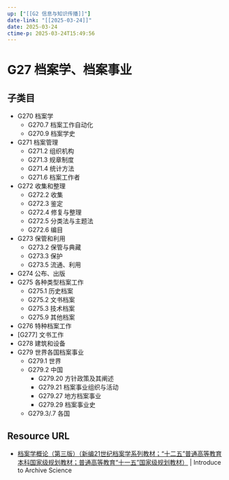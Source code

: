 ```yaml
---
up: ["[[G2 信息与知识传播]]"]
date-link: "[[2025-03-24]]"
date: 2025-03-24
ctime-p: 2025-03-24T15:49:56
---
```


# G27 档案学、档案事业

## 子类目

- G270 档案学
	- G270.7 档案工作自动化
	- G270.9 档案学史
- G271 档案管理
	- G271.2 组织机构
	- G271.3 规章制度
	- G271.4 统计方法
	- G271.6 档案工作者
- G272 收集和整理
	- G272.2 收集
	- G272.3 鉴定
	- G272.4 修复与整理
	- G272.5 分类法与主题法
	- G272.6 编目
- G273 保管和利用
	- G273.2 保管与典藏
	- G273.3 保护
	- G273.5 流通、利用
- G274 公布、出版
- G275 各种类型档案工作
	- G275.1 历史档案
	- G275.2 文书档案
	- G275.3 技术档案
	- G275.9 其他档案
- G276 特种档案工作
- [G277] 文书工作
- G278 建筑和设备
- G279 世界各国档案事业
	- G279.1 世界
	- G279.2 中国
		- G279.20 方针政策及其阐述
		- G279.21 档案事业组织与活动
		- G279.27 地方档案事业
		- G279.29 档案事业史
	- G279.3/.7 各国

## Resource URL

- [档案学概论（第三版）（新编21世纪档案学系列教材；“十二五”普通高等教育本科国家级规划教材；普通高等教育“十一五”国家级规划教材）](http://e.crup.cn/preview.html?bsno=40233) | Introduce to Archive Science
